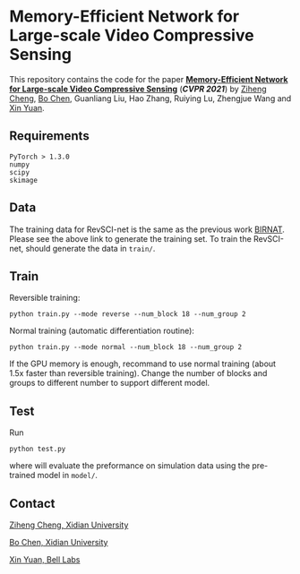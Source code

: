 # Memory-Efficient Network for Large-scale Video Compressive SensingThis repository contains the code for the paper [**Memory-Efficient Network for Large-scale Video Compressive Sensing**](https://arxiv.org/abs/2103.03089) (***CVPR 2021***) by [Ziheng Cheng](https://github.com/zihengcheng), [Bo Chen](https://web.xidian.edu.cn/bchen/), Guanliang Liu, Hao Zhang, Ruiying Lu, Zhengjue Wang and [Xin Yuan](https://www.bell-labs.com/usr/x.yuan).## Requirements```PyTorch > 1.3.0numpyscipyskimage```## DataThe training data for RevSCI-net is the same as the previous work [BIRNAT](https://github.com/BoChenGroup/BIRNAT). Please see the above link to generate the training set. To train the RevSCI-net, should generate the data in ```train/```.## TrainReversible training:```python train.py --mode reverse --num_block 18 --num_group 2```Normal training  (automatic differentiation routine):```python train.py --mode normal --num_block 18 --num_group 2```If the GPU memory is enough, recommand to use normal training (about 1.5x faster than reversible training). Change the number of blocks and groups to different number to support different model.## TestRun```python test.py```where will evaluate the preformance on simulation data using the pre-trained model in ```model/```.## Contact[Ziheng Cheng, Xidian University](mailto:zhcheng@stu.xidian.edu.cn "Ziheng Cheng, Xidian University") [Bo Chen, Xidian University](mailto:bchen@mail.xidian.edu.cn "Bo Chen, Xidian University") [Xin Yuan, Bell Labs](mailto:xyuan@bell-labs.com "Xin Yuan, Bell labs")  